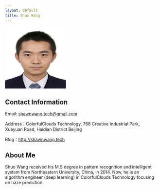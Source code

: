 ```yaml
---
layout: default
title: Shuo Wang
---
```



<img src="/img/people/wangshuo.jpg" height="200px" width="200px" />


## Contact Information

Email: shawnwang.tech@gmail.com

Address：ColorfulClouds Technology, 768 Creative Industrial Park, Xueyuan Road, Haidian District Beijing

Blog：http://shawnwang.tech

## About Me

Shuo Wang received his M.S degree in pattern recognition and intelligent system from Northeastern University, China, in 2014. Now, he is an algorithm engineer (deep learning) in ColorfulClouds Technology focusing on haze prediction.

